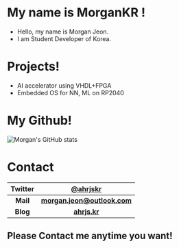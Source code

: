# My name is MorganKR !
- Hello, my name is Morgan Jeon.<br/>
- I am Student Developer of Korea.<br/>

# Projects!
- AI accelerator using VHDL+FPGA
- Embedded OS for NN, ML on RP2040

# My Github!
![Morgan's GitHub stats](https://github-readme-stats.vercel.app/api?username=morgan-jeon&show_icons=true)

# Contact

| Twitter | [@ahrjskr](https://twitter.com/_0x1E) | 
| :---: | :---: |
| **Mail** | **[morgan.jeon@outlook.com](mailto:morgan.jeon@outlook.com)** | 
| **Blog** | **[ahrjs.kr](https://ahrjs.kr)** | 

## Please Contact me anytime you want!
